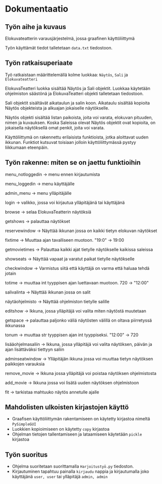 # Dokumentaatio

## Työn aihe ja kuvaus
Elokuvateatterin varausjärjestelmä, jossa graafinen käyttöliittymä

Työn käyttämät tiedot talletetaan `data.txt` tiedostoon.

## Työn ratkaisuperiaate
Työ ratkaistaan määrittelemällä kolme luokkaa: `Näytös`, `Sali` ja `Elokuvateatteri`

ElokuvaTeatteri luokka sisältää Näytös ja Sali objektit. Luokkaa käytetään ohjelmiston säästönä ja ElokuvaTeatteri objekti talletetaan tiedostoon.

Sali objektit sisältävät aikataulun ja salin koon. Aikataulu sisältää kopioita Näytös objekteista ja alkuajan jokaiselle näytökselle.

Näytös objekti sisältää listan paikoista, joita voi varata, elokuvan pituuden, nimen ja kuvauksen. Koska Saleissa olevat Näytös objektit ovat kopioita, on jokaisella näytöksellä omat penkit, joita voi varata.

Käyttöliittymä on rakennettu erilaisista funktioista, jotka aloittavat uuden ikkunan. Funktiot kutsuvat toisiaan jolloin käyttöliittymässä pystyy liikkumaan eteenpäin.

## Työn rakenne: miten se on jaettu funktioihin
menu_notloggedin -> menu ennen kirjautumista

menu_loggedin -> menu käyttäjälle

admin_menu -> menu ylläpitäjälle

login -> valikko, jossa voi kirjautua ylläpitäjänä tai käyttäjänä

browse -> selaa ElokuvaTeatterin näytöksiä

getshows -> palauttaa näytökset

reservewindow -> Näyttää ikkunan jossa on kaikki tietyn elokuvan näytökset

fixtime -> Muuttaa ajan tavalliseen muotoon. "19:0" -> 19:00

getmovietimes -> Palauttaa kaikki ajat tietylle näytökselle kaikissa saleissa

showseats -> Näyttää vapaat ja varatut paikat tietylle näytökselle

checkwindow -> Varmistus siitä että käyttäjä on varma että haluaa tehdä jotain

totime -> muuttaa int tyyppisen ajan luettavaan muotoon. 720 -> "12:00"

salivalinta -> Näyttää ikkunan jossa on salit

näytäohjelmisto -> Näyttää ohjelmiston tietylle salille

editshow -> Ikkuna, jossa ylläpitäjä voi valita miten näytöstä muutetaan

getspace -> palauttaa paljonko väliä näytösten välillä on oltava piirretyssä ikkunassa

tonum -> muuttaa str tyyppisen ajan int tyyppiseksi. "12:00" -> 720

lisääohjelmasaliin -> Ikkuna, jossa ylläpitäjä voi valita näytöksen, päivän ja ajan lisättäväksi tiettyyn saliin

adminseatwindow -> Ylläpitäjän ikkuna jossa voi muuttaa tietyn näytöksen paikkojen varauksia

remove_movie -> Ikkuna jossa ylläpitäjä voi poistaa näytöksen ohjelmistosta

add_movie -> Ikkuna jossa voi lisätä uuden näytöksen ohjelmistoon

fit -> tarkistaa mahtuuko näytös annetulle ajalle

## Mahdolisten ulkoisten kirjastojen käyttö
* Graafisen käyttöliittymän rakentamiseen on käytetty kirjastoa nimeltä `PySimpleGUI`
* Luokkien kopioimiseen on käytetty `copy` kirjastoa
* Ohjelman tietojen tallentamiseen ja lataamiseen käytetään `pickle` kirjastoa

## Työn suoritus
* Ohjelma suoritetaan suorittamalla `Harjoitustyö.py` tiedoston.
* Kirjautuminen tapahtuu painalla `kirjaudu` nappia ja kirjautumalla joko käyttäjänä `user, user` tai ylläpitäjä `admin, admin` 